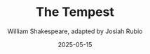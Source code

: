 ---
title: The Tempest
author: William Shakespeare, adapted by Josiah Rubio
slug: tempest
subheader: ""
subheader: ""
description: 
  - "Prospero, a once renowned noble and artist, and his daughter Miranda are stranded on a deserted island, accompanied only by Prospero’s magical powers and magical servants Ariel and Caliban. To enact revenge against his traitorous brother Antonio, Prospero shipwrecks a boat full of nobles onto his island. In the storm the young Prince Ferdinand is separated from the group, in his haze he stumbles upon Miranda, and the two fall in love (much to the chagrin of Prospero). Meanwhile Caliban pressures the nobles’ servants Stephano and Trinculo to kill Prospero and take over the island. As all of this happens Prospero tries in vain to keep control over his domain. Magic abounds, time slips and falls, and ultimately no one is completely sure what is real."
  - <strong>Performances are free and will begin at 6:30pm on Thursday, May 15th; Friday, May 16th; and Saturday, May 17 in the <a href="https://maps.app.goo.gl/21PhQFkRyXSaDKbv5"> Logan Center Courtyard </a>. In case of rain, the show will take place in <a href="https://maps.app.goo.gl/SMNJzmAyPPqnRtpR9">Logan Theater East</a>.</strong> Bring a blanket or tarp if you'd like!
  - Tickets are free and not required, but can be found <a href ="https://uchicago-student-orgs.myshopify.com/collections/university-theater-ut/products/the-tempest">here</a>

tickets_link:
roles:
  Cast:
    - role: "Prospero"
      name: "Emma Beane"
      bio: "is a second-year physics major. This is her second University Theater show, after being a part of Troilus and Cressida (Cressida) in the winter quarter. She is super excited to be back for another show, and intrigued about performing outdoors for the first time. Off the stage she enjoys reading, music, and uncovering the secrets of the universe (astronomy research). "
    - role: "Ariel"
      name: "Lauren Dockman"
      bio: "is a first-year performing in her second show with UT. She appeared previously in If/Then (Chorus). Outside UT, her theater experience includes A Midsummer Night’s Dream (Puck), Radium Girls (Irene), and The Prom (Mrs. Greene). If stranded on a desert island, she would bring her books, paints, and an endless supply of potato chips. She is grateful to everyone who has worked hard to bring The Tempest to life, and hopes you enjoy the show!"
    - role: "Miranda"
      name: "Maya Bond"
      bio: "is a first year and is super excited to be playing the only woman in this show. Though you may have previously seen her as a British math genius, a mother of a dog-child-puppy-boy, or a vampire-loving-truck-driver, she cannot wait to finish off this year of acting as the girl who’s only ever seen two men. Big thanks to the whole cast and crew of The Tempest for all their hard work this spring. Enjoy the show! "
    - role: "Caliban"
      name: "Daniel Erani"
      bio: "is a first year biochemistry major. He was previously in The Arsonists (Gordon Biedermann) in fall quarter. "
    - role: "Ferdinand"
      name: "Giancarlo Beritela"
      bio: "stopped filling out bio forms in Fall 2024. We are unsure if this is a political statement or personal choice."
    - role: "Antonio"
      name: "Lekha Masoudi "
      bio: is a third year majoring in History with a minor in Biology. She has previously acted with UT in The Arsonists (Fireman Leader), Richard III (Edward IV/Catesby) and Cassandra (Cassandra). Outside of theatre, she dances with University Ballet and enjoys thrifting and haunting the library stacks. Her favorite jazz album is Ethiopiques Vol 4 by Mulatu Astatke (a woman in male manipulator-dominated fields). "
    - role: "Sebastian"
      name: "Honor Torrance "
      bio: "is an English Literature student in the MAPH program, and as an undergraduate she served a three-year term on the Dean’s Men board as Arts Chair! Honor was last seen onstage this year serving prophecies, insults, and concerning quantities of hard drinks as the Narrator, Cassandra, and Helen in Troilus and Cressida (Winter 2025), and eating hearts in the marketplace as Beatrice in Much Ado About Nothing (Autumn 2024). Her other previous - roles have included Peaseblossom/Robin Starveling (A Midsummer Night’s Dream, Spring 2024), Tranio (Taming of the Shrew, Autumn 2023), and Maria (Twelfth Night, Spring 2023), as well as co-directing Richard III (Winter 2024). Honor is so grateful to have had such a wonderful four years with the Dean’s Men; it may be true that “parting is such sweet sorrow,” but just as true as Shakespeare’s own words is that “once a Dean’s Man, always a Dean’s Man.” Honor’s favorite jazz album is Ella Fitzgerald’s Swingin’ Christmas!"
    - role: "Alonso"
      name: "Alex Flores"
      bio: "is a third year majoring in molecular engineering. He is playing Alonso and has previously played Policeman/Doctor of Philosophy in The Arsonists (F24). Alex doesn’t listen to a ton of jazz; he likes metal and classical music."
    - role: "Gonzalo"
      name: "Robert Stimpson"
      bio: ""
    - role: "Stephano"
      name: "Kassie Rivera"
      bio: "is a fourth year Psychology & Gender/Sexuality Studies major. During the last four years you might have seen him involved in a great many UT shows, some of which include: Troilus and Cressida (Achilles/Priam), A Midsummer Night’s Dream (Fairy/Hippolyta), and Cassandra (Director). Regardless though, he’s very excited for this, his last show ever, and for the opportunity to do theater for the last time with his very good friends Josiah and Lucy, whom he loves very much. They’ve given him the chance to embrace his truest self onstage and he couldn’t be happier (his truest self being an alcoholic menace who causes problems and then tries to flirt his way out of them of course). Anyway, Kassie’s favorite jazz album is a little niche thing called “White Guy Saves Jazz” you should check it out!"
    - role: "Trinculo"
      name: "Claudia Sturgell"
      bio: "is so excited to be a part of her second production with the Dean’s Men (and first as an official Dean’s man)! She has previously performed as Hector in Troilus and Cressida, and is currently a MAPH student with a focus in Classics. Her favorite jazz album is Everything I Know About Love by Laufey (or anything by Will Wood if he counts)."
    - role: "Spirit & Boatswain"
      name: "Oliver Zajac"
      bio: "is a second year political science and CEGU major. He has previously worked on A Midsummer Night's Dream (Titania), Troilus and Cressida (Dramaturg), and as a curator for Theater[24]. He is proud to portray a character so close to his identity, as an insolent noisemaker and bawling, blasphemous, incharitable dog."
  Production Staff:
    - role: "Co-Director"
      name: "Lucy Whitehead"
      bio: "is a second-year TAPS and Public Policy Major. She is so excited for everyone to see the amazing work the Tempest cast and crew have put into this production! She has previously worked on Arcadia (Asst.Dir.), After Hours (SM), A Midsummer Night’s Dream (ASM), The Ballad of Oedipus (ASM), and The Taming of the Shrew (APM). Her favorite jazz album is “The Harmony of Difference” by Kamansi Washington (and by the end of the show it’ll be yours too)."
    - role: "Co-director"
      name: "Josiah Rubio"
      bio: "is a second year TAPS major (and maybe education minor??). They have previously worked on RIchard III (Hastings/Tyrrel), A Midsummer Night's Dream (Flute/Mote), The Arsonists (Fireman), Troilus and Cressida (Assistant Director), as well as various - roles in Theater [24], including props designer, Trisha Paytas, and now a Curator. Their life's goal is to one day eat a sandwich, they wish to be remembered for the way they ate said sand wich, and their favourite jazz album is Harmony of Difference by Kamasi Washington. "
    - role: "Choreographer"
      name: "Piper Megellas"
      bio: "is a second year biology major. She is so excited to be working on her first UT show! Her previous choreography credits include pieces in UChicago Maya's 2025 show, After Hours and 2024 shows, Haiku and From the Past. She has danced in various UChicago Maya shows and recently appeared in the University Ballet's production of Coppélia."
    - role: "Dramaturg"
      name: "Jo Selmeczy"
      bio: ""
    - role: "Production Manager"
      name: "Alasdair Dodd"
      bio: "is a third year East Asian Languages & Civilizations and Religious Studies major. He has previously worked on Troilus and Cressida (Co-PM), The Arsonists (Lighting Designer), A Midsummer Night's Dream (Stage Manager), and Falsettos (Lighting Designer). "
    - role: "Stage Manager"
      name: "Linden Martin"
      bio: "is a first year Linguistics and German major. They assistant stage managed Arcadia in the fall, and their favorite storm is the 2010 Nashville flood. Outside of theatre, you can find them on the rugby field!"
    - role: "Scenic Designer"
      name: "Elisa Gao"
      bio: "is a second-year Astrophysics and TAPS major. She began working with UT as an Assistant Costume Designer for Falsettos. The Duchess of York and the Lord Mayor of London (Richard III) were proud to see her return to the FXK Theatre, contributing Costume/Props/Scenic work for Royal Flush and serving as Assistant Scenic Designer for Troilus and Cressida—all without needing to scream at her violent son. She is also the Costume Designer for 35mm: A Musical Exhibition this quarter. Additionally, she is a Costume Coordinator for UBallet and a Quasimodo at Rockefeller Chapel, whose goal is to ring as little atonal music as possible."
    - role: "Props Designer"
      name: "Jessica Washington"
      bio: ""
    - role: "Co-Costume Designer"
      name: "Tori Ogiste"
      bio: ""
    - role: "Co-Costume Designer"
      name: "Ky Cruz"
      bio: ""
    - role: "Sound Designer"
      name: "Sam Doepker"
      bio: "is a third year Computer Science major. All of their previous UT work has been in the sound department as a part of 35mm, The Arsonists, A Midsummer Night's Dream (Dean's Men), Falsettos, and The Laramie Project. This is their second Dean's Men show and the second outdoor show they've designed in college! "
    - role: "Assistant Production Manager & Pre-Prod SM"
      name: "Elias Buttress"
      bio: ""
    - role: "Assistant Stage Manager"
      name: "Madddie Mathes"
      bio: ""
    - role: "Assistant Sound & Assistant Scenic"
      name: "Remi Chin"
      bio: "is a first year MAAD and Business Economics major. They have previously worked on If/Then, a UT musical, as an Assistant Stage Manager. They enjoyed working on The Tempest and look forward to many more productions in the next few years!"
    - role: "Committee Liaison"
      name: "Kelly Mao"
      bio: ""

layout: show-info
year: 2025
quarter: spring
week: 8
location: Logan Center Courtyard
location_link: https://maps.app.goo.gl/21PhQFkRyXSaDKbv5
season: 2024-2025 Shows
date: 2025-05-15

audition_contact: 
  - name: Linden Martin
    email: lindenmartin@uchicago.edu
    role: Stage Manager
production_contact:
  - name: Josiah Rubio
    email: rubioj@uchicago.edu
    role: Co-Director
  - name: Lucy Whitehead
    email: lucyaza@uchicago.edu
    role: Co-Director
  - name: Alasdair Dodd
    email: alasdair@uchicago.edu
    role: Production Manager
signup_link: https://docs.google.com/document/d/1EIQKtvH3PSQ6xR_cK4IKtsFS4rKX6XeZ-Il6FzjpMn0/edit?usp=drive_link
sides_link: https://docs.google.com/document/d/10xmprSyiov3iVTX3_aEd_H1vDzcYK4oLZfiADJ9e_qs/edit?usp=drive_link
other_links:
  Audition Info: https://drive.google.com/drive/folders/1_E1WDWlMMSmFBzqF16V_je_nJrvQf4aC?usp=drive_link
---